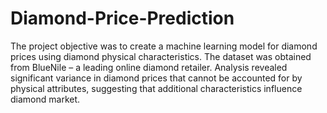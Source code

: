 # Diamond-Price-Prediction
The project objective was to create a machine learning model for diamond prices using diamond physical characteristics. 
The dataset was obtained from BlueNile – a leading online diamond retailer. Analysis revealed significant variance in diamond prices that cannot be accounted for by physical attributes, suggesting that additional characteristics influence diamond market. 
